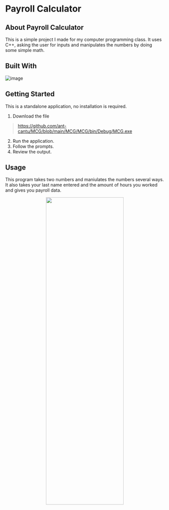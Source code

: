# Payroll Calculator

## About Payroll Calculator

This is a simple project I made for my computer programming class.
It uses C++, asking the user for inputs and manipulates the numbers by doing some simple math.

## Built With

![image](https://skillicons.dev/icons?i=cpp,visualstudio)

## Getting Started

This is a standalone application, no installation is required.

1. Download the file
> https://github.com/ant-cantu/MCG/blob/main/MCG/MCG/bin/Debug/MCG.exe

2. Run the application.
3. Follow the prompts.
4. Review the output.

## Usage

This program takes two numbers and maniulates the numbers several ways. 
It also takes your last name entered and the amount of hours you worked and gives you payroll data.

<p align="center">
<img src="https://github.com/ant-cantu/PayrollCalculator/assets/137722821/26a9080b-2678-45e1-8ab4-577fecb73d52" width="70%" height="50%"></img>
</p>
